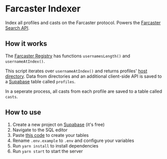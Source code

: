# Farcaster Indexer

Index all profiles and casts on the Farcaster protocol. Powers the [Farcaster Search API](https://github.com/gskril/farcaster-search).

## How it works

The [Farcaster Registry](https://rinkeby.etherscan.io/address/0xe3Be01D99bAa8dB9905b33a3cA391238234B79D1) has functions `usernamesLength()` and `usernameAtIndex()`.

This script iterates over `usernameAtIndex()` and returns profiles' [host directory](https://www.farcaster.xyz/docs/host). Data from directories and an additional client-side API is saved to a [Supabase](https://supabase.com/) table called `profiles`.

In a seperate process, all casts from each profile are saved to a table called `casts`.

## How to use

1. Create a new project on [Supabase](https://supabase.com/) (it's free)
2. Navigate to the SQL editor
3. Paste [this code](/src/schema/tables.sql) to create your tables
4. Rename `.env.example` to `.env` and configure your variables
5. Run `yarn install` to install dependencies
6. Run `yarn start` to start the server
